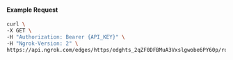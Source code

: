<!-- Code generated for API Clients. DO NOT EDIT. -->

#### Example Request

```bash
curl \
-X GET \
-H "Authorization: Bearer {API_KEY}" \
-H "Ngrok-Version: 2" \
https://api.ngrok.com/edges/https/edghts_2qZF0DFBMuA3Vxslgwobe6PY60p/routes/edghtsrt_2qZF0CbIKrNQteON2lmZgw1RwyK/user_agent_filter
```
